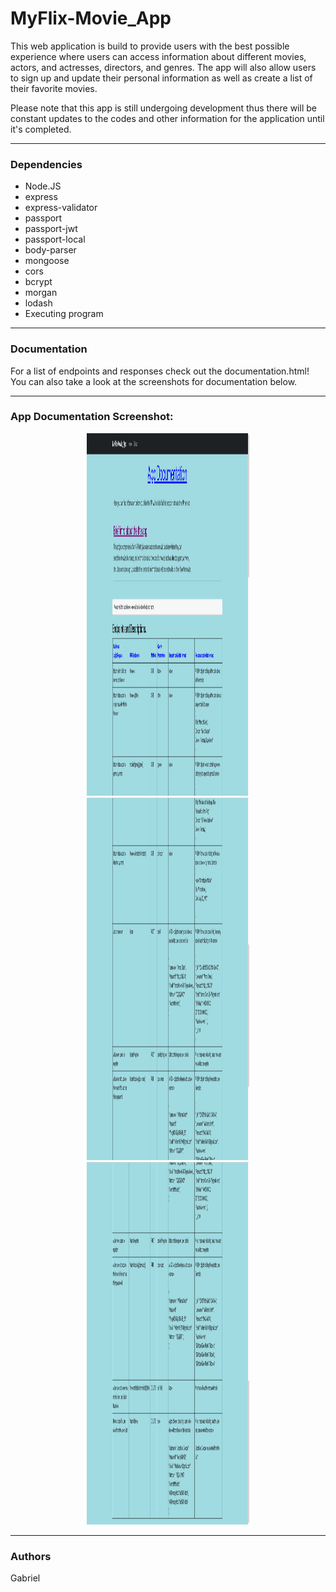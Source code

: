 # MyFlix-Movie_App
 This web application is build to provide users with the best possible experience where users can access information about different movies, actors, and actresses, directors, and genres. The app will also allow users to sign up and update their personal information as well as create a list of their favorite movies. 

 Please note that this app is still undergoing development thus there will be constant updates to the codes and other information for the application until it's completed.

 ---
### Dependencies
- Node.JS
- express
- express-validator
- passport
- passport-jwt
- passport-local
- body-parser
- mongoose
- cors
- bcrypt
- morgan
- lodash
- Executing program

---
### Documentation
For a list of endpoints and responses check out the documentation.html! You can also take a look at the screenshots for documentation below.

---

 ### App Documentation Screenshot:
<p align="center">
<img src="/images/img.1.jpg" height="580" width="260" display="inline-block" margin="0 auto">
<img src="/images/img.2.jpg" height="580" width="260" display="inline-block" margin="0 auto">
<img src="/images/img.3.jpg" height="580" width="260" display="inline-block" margin="0 auto">
</p>

---

### Authors
Gabriel 
